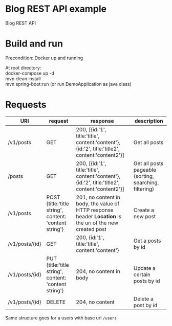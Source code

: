 # Blog REST API example
Blog REST API

# Build and run  
Precondition: Docker up and running  
  
At root directory:  
docker-compose up -d  
mvn clean install  
mvn spring-boot:run  (or run DemoApplication as java class)  

# Requests
URI|request|response|description
---|---|---|---
/v1/posts|GET|200, [{id:'1', title:'title', content:'content'}, {id:'2', title:'title2', content:'content2'}]| Get all posts
/posts|GET|200, [{id:'1', title:'title', content:'content'}, {id:'2', title:'title2', content:'content2'}]| Get all posts pageable (sorting, searching, filtering)
/v1/posts|POST {title:'title string', content: 'content string'} |201, no content in body, the value of HTTP response header  **Location** is the uri of the new created post| Create a new post
/v1/posts/{id}|GET|200, {id:'1', title:'title', content:'content'}| Get a posts by id
/v1/posts/{id}|PUT {title:'title string', content: 'content string'} |204, no content in body| Update a certain posts by id
/v1/posts/{id}|DELETE|204, no content| Delete a post by id 

Same structure goes for a users with base url `/users`

